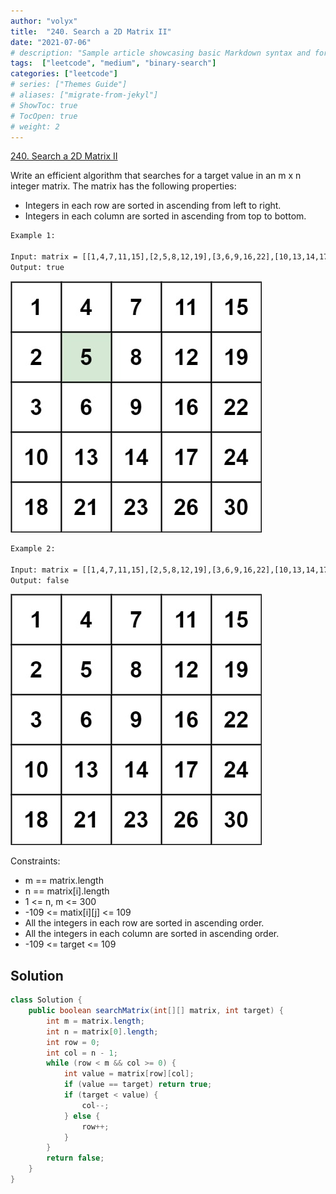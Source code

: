 ```yaml
---
author: "volyx"
title:  "240. Search a 2D Matrix II"
date: "2021-07-06"
# description: "Sample article showcasing basic Markdown syntax and formatting for HTML elements."
tags:  ["leetcode", "medium", "binary-search"]
categories: ["leetcode"]
# series: ["Themes Guide"]
# aliases: ["migrate-from-jekyl"]
# ShowToc: true
# TocOpen: true
# weight: 2
---
```


[240. Search a 2D Matrix II](https://leetcode.com/problems/search-a-2d-matrix-ii/)

Write an efficient algorithm that searches for a target value in an m x n integer matrix. The matrix has the following properties:

- Integers in each row are sorted in ascending from left to right.
- Integers in each column are sorted in ascending from top to bottom.

```txt
Example 1:

Input: matrix = [[1,4,7,11,15],[2,5,8,12,19],[3,6,9,16,22],[10,13,14,17,24],[18,21,23,26,30]], target = 5
Output: true
```

![ex1](/images/2021-07-06-search-matrix-ii-ex1.jpg)

```txt
Example 2:

Input: matrix = [[1,4,7,11,15],[2,5,8,12,19],[3,6,9,16,22],[10,13,14,17,24],[18,21,23,26,30]], target = 20
Output: false
```

![ex2](/images/2021-07-06-search-matrix-ii-ex2.jpg)

Constraints:

- m == matrix.length
- n == matrix[i].length
- 1 <= n, m <= 300
- -109 <= matix[i][j] <= 109
- All the integers in each row are sorted in ascending order.
- All the integers in each column are sorted in ascending order.
- -109 <= target <= 109

## Solution

```java
class Solution {
    public boolean searchMatrix(int[][] matrix, int target) {
        int m = matrix.length;
        int n = matrix[0].length;
        int row = 0;
        int col = n - 1;
        while (row < m && col >= 0) {
            int value = matrix[row][col];
            if (value == target) return true;
            if (target < value) {
                col--;
            } else {
                row++;
            }
        } 
        return false;
    }   
}
```
